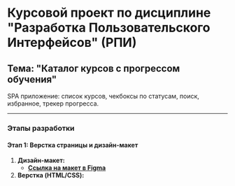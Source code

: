 # Курсовой проект по дисциплине "Разработка Пользовательского Интерфейсов" (РПИ)

## Тема: "Каталог курсов с прогрессом обучения"

SPA приложение: список курсов, чекбоксы по статусам, поиск, избранное, трекер прогресса.

---

### Этапы разработки

#### Этап 1: Верстка страницы и дизайн-макет
1.  **Дизайн-макет:**
    *   **[Ссылка на макет в Figma](https://www.figma.com/design/hZ4LAjMTqoZ0uDeTn7oem1/course_work?node-id=0-1&t=d7PtzmpOhpmyNNVz-1)**
2.  **Верстка (HTML/CSS):**
